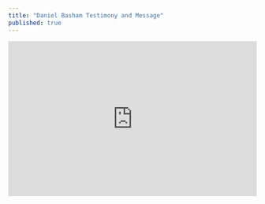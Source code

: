 ```yaml
---
title: "Daniel Basham Testimony and Message"
published: true
---
```

<iframe width="100%" height="315" src="https://www.youtube.com/embed/jonNGQUKCQg" frameborder="0" allow="accelerometer; autoplay; encrypted-media; gyroscope; picture-in-picture" allowfullscreen></iframe>